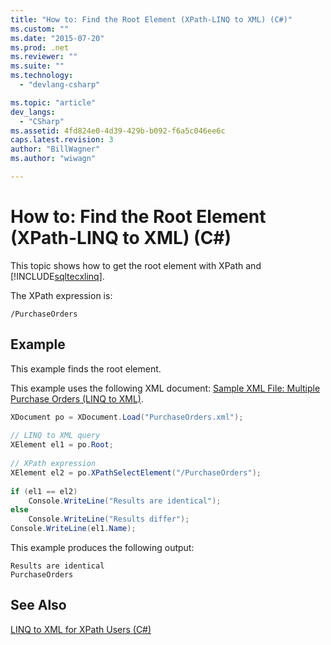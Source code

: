 ```yaml
---
title: "How to: Find the Root Element (XPath-LINQ to XML) (C#)"
ms.custom: ""
ms.date: "2015-07-20"
ms.prod: .net
ms.reviewer: ""
ms.suite: ""
ms.technology: 
  - "devlang-csharp"

ms.topic: "article"
dev_langs: 
  - "CSharp"
ms.assetid: 4fd824e0-4d39-429b-b092-f6a5c046ee6c
caps.latest.revision: 3
author: "BillWagner"
ms.author: "wiwagn"

---
```

# How to: Find the Root Element (XPath-LINQ to XML) (C#)
This topic shows how to get the root element with XPath and [!INCLUDE[sqltecxlinq](~/includes/sqltecxlinq-md.md)].  
  
 The XPath expression is:  
  
 `/PurchaseOrders`  
  
## Example  
 This example finds the root element.  
  
 This example uses the following XML document: [Sample XML File: Multiple Purchase Orders (LINQ to XML)](../../../../csharp/programming-guide/concepts/linq/sample-xml-file-multiple-purchase-orders-linq-to-xml.md).  
  
```csharp  
XDocument po = XDocument.Load("PurchaseOrders.xml");  
  
// LINQ to XML query  
XElement el1 = po.Root;  
  
// XPath expression  
XElement el2 = po.XPathSelectElement("/PurchaseOrders");  
  
if (el1 == el2)  
    Console.WriteLine("Results are identical");  
else  
    Console.WriteLine("Results differ");  
Console.WriteLine(el1.Name);  
```  
  
 This example produces the following output:  
  
```  
Results are identical  
PurchaseOrders  
```  
  
## See Also  
 [LINQ to XML for XPath Users (C#)](../../../../csharp/programming-guide/concepts/linq/linq-to-xml-for-xpath-users.md)

